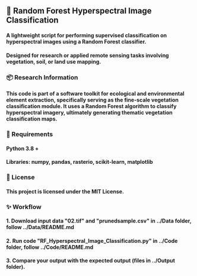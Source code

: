 ## 🌱 Random Forest Hyperspectral Image Classification

#### A lightweight script for performing supervised classification on hyperspectral images using a Random Forest classifier.
#### Designed for research or applied remote sensing tasks involving vegetation, soil, or land use mapping.


### 📦 Research Information
#### This code is part of a software toolkit for ecological and environmental element extraction, specifically serving as the fine-scale vegetation classification module. It uses a Random Forest algorithm to classify hyperspectral imagery, ultimately generating thematic vegetation classification maps.


### 🧠 Requirements
#### Python 3.8 + 
#### Libraries: numpy, pandas, rasterio, scikit-learn, matplotlib


### 📄 License
#### This project is licensed under the MIT License.

### ✨ Workflow
#### 1. Download input data "02.tif" and "prunedsample.csv" in ../Data folder, follow ../Data/README.md
#### 2. Run code "RF_Hyperspectral_Image_Classification.py" in ../Code folder, follow ../Code/README.md
#### 3. Compare your output with the expected output (files in ../Output folder).


